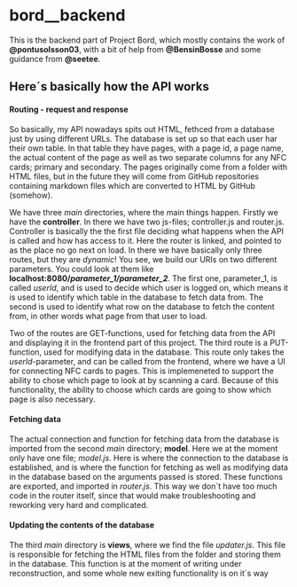 # bord__backend

This is the backend part of Project Bord, which mostly contains the work of **@pontusolsson03**, with a bit of help from **@BensinBosse** and some guidance from **@seetee**.


## Here´s basically how the API works

#### Routing - request and response
So basically, my API nowadays spits out HTML, fethced from a database just by using different URLs.
The database is set up so that each user har their own table. In that table they have pages, with a page id, a page name, the actual content of the page as well as two separate columns for any NFC cards; primary and secondary. The pages originally come from a folder with HTML files, but in the future they will come from GitHub repositories containing markdown files which are converted to HTML by GitHub (somehow).

We have three *main* directories, where the main things happen. Firstly we have the **controller**. In there we have two js-files; controller.js and router.js. Controller is basically the the first file deciding what happens when the API is called and how has access to it. Here the router is linked, and pointed to as the place no go next on load. In there we have basically only three routes, but they are *dynamic*! You see, we build our URIs on two different parameters. You could look at them like **localhost:8080/*parameter_1/parameter_2***. The first one, parameter_1, is called *userId*, and is used to decide which user is logged on, which means it is used to identify which table in the database to fetch data from. The second is used to identify what row on the database to fetch the content from, in other words what page from that user to load.

Two of the routes are GET-functions, used for fetching data from the API and displaying it in the frontend part of this project. The third route is a PUT-function, used for modifying data in the database. This route only takes the *userId*-parameter, and can be called from the frontend, where we have a UI for connecting NFC cards to pages. This is implemeneted to support the ability to chose which page to look at by scanning a card. Because of this functionality, the ability to choose which cards are going to show which page is also necessary. 

#### Fetching data
The actual connection and function for fetching data from the database is imported from the second *main* directory; **model**. Here we at the moment only have one file; *model.js*. Here is where the connection to the database is established, and is where the function for fetching as well as modifying data in the database based on the arguments passed is stored. These functions are exported, and imported in *router.js*. This way we don´t have too much code in the router itself, since that would make troubleshooting and reworking very hard and complicated.

#### Updating the contents of the database
The third *main* directory is **views**, where we find the file *updater.js*. This file is responsible for fetching the HTML files from the folder and storing them in the database. This function is at the moment of writing under reconstruction, and some whole new exiting functionality is on it´s way

